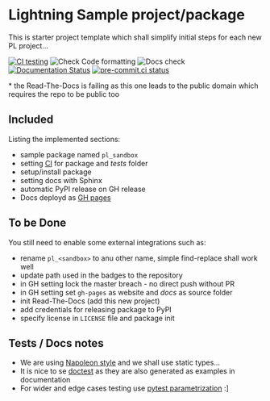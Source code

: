 # Lightning Sample project/package

This is starter project template which shall simplify initial steps for each new PL project...

[![CI testing](https://github.com/PyTorchLightning/lightning-sandbox/workflows/CI%20testing/badge.svg?branch=master&event=push)](https://github.com/PyTorchLightning/lightning-sandbox/actions?query=workflow%3A%22CI+testing%22)
![Check Code formatting](https://github.com/PyTorchLightning/lightning-sandbox/workflows/Check%20Code%20formatting/badge.svg?branch=master&event=push)
![Docs check](https://github.com/PyTorchLightning/lightning-sandbox/workflows/Docs%20check/badge.svg?branch=master&event=push)
[![Documentation Status](https://readthedocs.org/projects/pt-lightning-sandbox/badge/?version=latest)](https://pt-lightning-sandbox.readthedocs.io/en/latest/?badge=latest)
[![pre-commit.ci status](https://results.pre-commit.ci/badge/github/PyTorchLightning/lightning-sandbox/master.svg?badge_token=mqheL1-cTn-280Vx4cJUdg)](https://results.pre-commit.ci/latest/github/PyTorchLightning/lightning-sandbox/master?badge_token=mqheL1-cTn-280Vx4cJUdg)

\* the Read-The-Docs is failing as this one leads to the public domain which requires the repo to be public too

## Included

Listing the implemented sections:

- sample package named `pl_sandbox`
- setting [CI](https://github.com/PyTorchLightning/lightning-sandbox/actions?query=workflow%3A%22CI+testing%22) for package and _tests_ folder
- setup/install package
- setting docs with Sphinx
- automatic PyPI release on GH release
- Docs deployd as [GH pages](https://pytorchlightning.github.io/lightning-sandbox)

## To be Done

You still need to enable some external integrations such as:

- rename `pl_<sandbox>` to anu other name, simple find-replace shall work well
- update path used in the badges to the repository
- in GH setting lock the master breach - no direct push without PR
- in GH setting set `gh-pages` as website and _docs_ as source folder
- init Read-The-Docs (add this new project)
- add credentials for releasing package to PyPI
- specify license in `LICENSE` file and package init

## Tests / Docs notes

- We are using [Napoleon style](https://www.sphinx-doc.org/en/master/usage/extensions/napoleon.html) and we shall use static types...
- It is nice to se [doctest](https://docs.python.org/3/library/doctest.html) as they are also generated as examples in documentation
- For wider and edge cases testing use [pytest parametrization](https://docs.pytest.org/en/stable/parametrize.html) :\]
